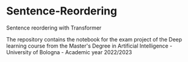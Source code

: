 # Sentence-Reordering
Sentence reordering with Transformer

The repository contains the notebook for the exam project of the Deep learning course from the Master's Degree in Artificial Intelligence - University of Bologna - Academic year 2022/2023
